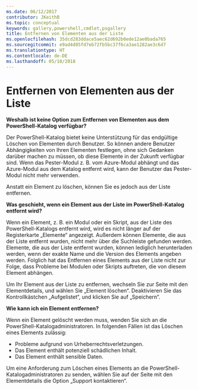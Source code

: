 ```yaml
---
ms.date: 06/12/2017
contributor: JKeithB
ms.topic: conceptual
keywords: gallery,powershell,cmdlet,psgallery
title: Entfernen von Elementen aus der Liste
ms.openlocfilehash: 35dcd283ddace5aec62d692b0ede12ae0bada765
ms.sourcegitcommit: e9ad4d85fd7eb72fb5bc37f6ca3ae1282ae3c6d7
ms.translationtype: HT
ms.contentlocale: de-DE
ms.lasthandoff: 05/10/2018
---
```

# <a name="unlisting-items"></a>Entfernen von Elementen aus der Liste

**Weshalb ist keine Option zum Entfernen von Elementen aus dem PowerShell-Katalog verfügbar?**

Der PowerShell-Katalog bietet keine Unterstützung für das endgültige Löschen von Elementen durch Benutzer.
So können andere Benutzer Abhängigkeiten von Ihren Elementen festlegen, ohne sich Gedanken darüber machen zu müssen, ob diese Elemente in der Zukunft verfügbar sind.
Wenn das Pester-Modul z. B. vom Azure-Modul abhängt und das Azure-Modul aus dem Katalog entfernt wird, kann der Benutzer das Pester-Modul nicht mehr verwenden.

Anstatt ein Element zu löschen, können Sie es jedoch aus der Liste entfernen.

**Was geschieht, wenn ein Element aus der Liste im PowerShell-Katalog entfernt wird?**

Wenn ein Element, z. B. ein Modul oder ein Skript, aus der Liste des PowerShell-Katalogs entfernt wird, wird es nicht länger auf der Registerkarte „Elemente“ angezeigt. Außerdem können Elemente, die aus der Liste entfernt wurden, nicht mehr über die Suchleiste gefunden werden.
Elemente, die aus der Liste entfernt wurden, können lediglich herunterladen werden, wenn der exakte Name und die Version des Elements angeben werden.
Folglich hat das Entfernen eines Elements aus der Liste nicht zur Folge, dass Probleme bei Modulen oder Skripts auftreten, die von diesem Element abhängen.

Um Ihr Element aus der Liste zu entfernen, wechseln Sie zur Seite mit den Elementdetails, und wählen Sie „Element löschen“. Deaktivieren Sie das Kontrollkästchen „Aufgelistet“, und klicken Sie auf „Speichern“.

**Wie kann ich ein Element entfernen?**

Wenn ein Element gelöscht werden muss, wenden Sie sich an die PowerShell-Katalogadministratoren.
In folgenden Fällen ist das Löschen eines Elements zulässig:
- Probleme aufgrund von Urheberrechtsverletzungen.
- Das Element enthält potenziell schädlichen Inhalt.
- Das Element enthält sensible Daten.

Um eine Anforderung zum Löschen eines Elements an die PowerShell-Katalogadministratoren zu senden, wählen Sie auf der Seite mit den Elementdetails die Option „Support kontaktieren“.